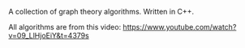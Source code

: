 A collection of graph theory algorithms. Written in C++.

All algorithms are from this video:
https://www.youtube.com/watch?v=09_LlHjoEiY&t=4379s

